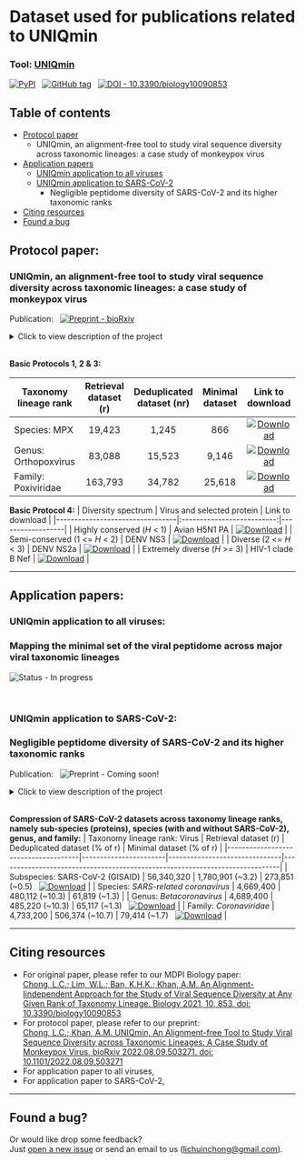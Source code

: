 # Dataset used for publications related to UNIQmin

### **Tool:** [UNIQmin](https://github.com/ChongLC/MinimalSetofViralPeptidome-UNIQmin) <br>
[![PyPI](https://img.shields.io/pypi/v/uniqmin?logo=pypi)](https://pypi.org/project/uniqmin/)  &nbsp; [![GitHub tag](https://img.shields.io/github/tag/ChongLC/MinimalSetofViralPeptidome-UNIQmin)](https://github.com/ChongLC/MinimalSetofViralPeptidome-UNIQmin/releases/?include_prereleases&sort=semver "View GitHub releases") &nbsp; [![DOI - 10.3390/biology10090853](https://img.shields.io/badge/DOI-10.3390%2Fbiology10090853-2ea44f)](https://doi.org/10.3390/biology10090853) <br>

## Table of contents
- [Protocol paper](#protocol-paper)
  - UNIQmin, an alignment-free tool to study viral sequence diversity across taxonomic lineages: a case study of monkeypox virus
- [Application papers](#application-papers)
  * [UNIQmin application to all viruses](#mapping-the-minimal-set-of-the-viral-peptidome-across-major-viral-taxonomic-lineages)
  * [UNIQmin application to SARS-CoV-2](#negligible-peptidome-diversity-of-sars-cov-2-and-its-higher-taxonomic-ranks)
    - Negligible peptidome diversity of SARS-CoV-2 and its higher taxonomic ranks
- [Citing resources](#citing-resources)
- [Found a bug](#found-a-bug)

## Protocol paper: 
### UNIQmin, an alignment-free tool to study viral sequence diversity across taxonomic lineages: a case study of monkeypox virus
Publication: &nbsp; [![Preprint - bioRxiv](https://img.shields.io/badge/preprint-bioRxiv-brightgreen)](https://www.biorxiv.org/content/10.1101/2022.08.09.503271v2.full)

<!-- 
example: [![DOI - 10.3390/biology10090853](https://img.shields.io/badge/DOI-10.3390%2Fbiology10090853-2ea44f)](https://doi.org/10.3390/biology10090853)
-->
<details>
<summary>Click to view description of the project</summary> 
<br> 

> Sequence changes in viral genomes generate protein sequence diversity that enable viruses to evade the host immune system, hindering the development of effective preventive and therapeutic interventions. Massive proliferation of sequence data provides unprecedented opportunities to study viral adaptation and evolution. Alignment-free approach removes various restrictions, otherwise posed by an alignment-dependent approach for the study of sequence diversity. The publicly available tool, UNIQmin offers an alignment-free approach for the study of viral sequence diversity at any given rank of taxonomy lineage and is big data ready. The tool performs an exhaustive search to determine the minimal set of sequences required to capture the peptidome diversity within a given dataset. This compression is possible through the removal of identical sequences and unique sequences that do not contribute effectively to the peptidome diversity pool. Herein, we describe a detailed four-part protocol (BP1-4) utilizing UNIQmin to generate the minimal set for the purpose of viral diversity analyses at any rank of the taxonomy lineage, using Monkeypox virus (MPX) as a case study. These protocols enable systematic diversity studies across the taxonomic lineage, which are much needed for our future preparedness of a viral epidemic, in particular when data is in abundance and freely available.

</details>
<br>

**Basic Protocols 1, 2 & 3:**

| Taxonomy lineage rank       | Retrieval dataset (r) | Deduplicated dataset (nr) | Minimal dataset | Link to download                 |
|-----------------------------|:---------------------:|:-------------------------:|:---------------:|:--------------------------------:|
| Species: MPX                | 19,423                | 1,245                     | 866             | [![Download](https://img.shields.io/badge/DL-Species-informational?style=flat&logo=docusign&color=0A66C2&link=https://github.com/ChongLC/UNIQmin_PublicationData/tree/main/ProtocolPaper/Species_MPX)](https://github.com/ChongLC/UNIQmin_PublicationData/tree/main/ProtocolPaper/Species_MPX)                                               |
| Genus: Orthopoxvirus        | 83,088                | 15,523                    | 9,146           | [![Download](https://img.shields.io/badge/DL-Genus-informational?style=flat&logo=docusign&color=0A66C2&link=https://github.com/ChongLC/UNIQmin_PublicationData/tree/main/ProtocolPaper/Genus_Orthopoxvirus)](https://github.com/ChongLC/UNIQmin_PublicationData/tree/main/ProtocolPaper/Genus_Orthopoxvirus)                                       |
| Family: Poxiviridae        | 163,793                | 34,782                    | 25,618          | [![Download](https://img.shields.io/badge/DL-Family-informational?style=flat&logo=docusign&color=0A66C2&link=https://github.com/ChongLC/UNIQmin_PublicationData/tree/main/ProtocolPaper/Family_Poxiviridae)](https://github.com/ChongLC/UNIQmin_PublicationData/tree/main/ProtocolPaper/Family_Poxiviridae)                                        |

**Basic Protocol 4:**
| Diversity spectrum              | Virus and selected protein | Link to download |
|---------------------------------|:--------------------------:|------------------|
| Highly conserved (*H* < 1)      | Avian H5N1 PA              | [![Download](https://img.shields.io/badge/DL-Avian_H5N1_PA-informational?style=flat&logo=docusign&color=0A66C2&link=https://github.com/ChongLC/UNIQmin_PublicationData/blob/main/ProtocolPaper/BP4_FactorAnalysis/H5N1_Avian_PA.fasta)](https://github.com/ChongLC/UNIQmin_PublicationData/blob/main/ProtocolPaper/BP4_FactorAnalysis/H5N1_Avian_PA.fasta)    |
| Semi-conserved (1 <= *H* < 2)   | DENV NS3                   | [![Download](https://img.shields.io/badge/DL-DENV_NS3-informational?style=flat&logo=docusign&color=0A66C2&link=https://github.com/ChongLC/UNIQmin_PublicationData/blob/main/ProtocolPaper/BP4_FactorAnalysis/DENV_NS3.fasta)](https://github.com/ChongLC/UNIQmin_PublicationData/blob/main/ProtocolPaper/BP4_FactorAnalysis/DENV_NS3.fasta)         |
| Diverse (2 <= *H* < 3)          | DENV NS2a                  | [![Download](https://img.shields.io/badge/DL-DENV_NS2a-informational?style=flat&logo=docusign&color=0A66C2&link=https://github.com/ChongLC/UNIQmin_PublicationData/blob/main/ProtocolPaper/BP4_FactorAnalysis/DENV_NS2a.fasta)](https://github.com/ChongLC/UNIQmin_PublicationData/blob/main/ProtocolPaper/BP4_FactorAnalysis/DENV_NS2a.fasta)        |
| Extremely diverse (*H* >= 3)    | HIV-1 clade B Nef          | [![Download](https://img.shields.io/badge/DL-HIV_1_clade_B_Nef-informational?style=flat&logo=docusign&color=0A66C2&link=https://github.com/ChongLC/UNIQmin_PublicationData/blob/main/ProtocolPaper/BP4_FactorAnalysis/HIV_1_cladeB_Nef.fasta)](https://github.com/ChongLC/UNIQmin_PublicationData/blob/main/ProtocolPaper/BP4_FactorAnalysis/HIV_1_cladeB_Nef.fasta) |

--- 
## Application papers: 
### UNIQmin application to all viruses: 
### Mapping the minimal set of the viral peptidome across major viral taxonomic lineages
![Status - In progress](https://img.shields.io/badge/Status-In%20progress-red)
<!-- 
example: [![DOI - 10.3390/biology10090853](https://img.shields.io/badge/DOI-10.3390%2Fbiology10090853-2ea44f)](https://doi.org/10.3390/biology10090853)
-->
<br> 

### UNIQmin application to SARS-CoV-2: 
### Negligible peptidome diversity of SARS-CoV-2 and its higher taxonomic ranks 
Publication: &nbsp; ![Preprint - Coming soon!](https://img.shields.io/badge/preprint-Coming%20Soon!-yellow)
<details>
<summary>Click to view description of the project</summary> 
<br> 

> The unprecedented increase in SARS-CoV-2 sequence data limits the application of alignment-dependent approaches to study viral diversity. Herein, we applied our recently published UNIQmin, an alignment-free tool to study the protein sequence diversity of SARS-CoV-2 (sub-species) and its higher taxonomic lineage ranks (species, genus, and family). Only less than 0.5% of the reported SARS-CoV-2 protein sequences are required to represent the inherent viral peptidome diversity, which only increases to a mere ~2% at the family rank. This is expected to remain relatively the same even with further increases in the sequence data. The findings have important implications in the design of vaccines, drugs, and diagnostics, whereby the number of sequences required for consideration of such studies is drastically reduced, short-circuiting the discovery process, while still providing for a systematic evaluation and coverage of the pathogen diversity.

</details>
<br>

**Compression of SARS-CoV-2 datasets across taxonomy lineage ranks, namely sub-species (proteins), species (with and without SARS-CoV-2), genus, and family:**
|    Taxonomy lineage rank: Virus     | Retrieval dataset (r) | Deduplicated dataset (% of r) |                           Minimal dataset (% of r)                          |
|-------------------------------------|-----------------------|-------------------------------|-----------------------------------------------------------------------------|
| Subspecies: SARS-CoV-2 (GISAID)     |      56,340,320       |       1,780,901 (~3.2)        | 273,851 (~0.5) &nbsp; [![Download](https://img.shields.io/badge/DL-Subspecies-informational?style=flat&logo=docusign&color=0A66C2&link=https://github.com/ChongLC/UNIQmin_PublicationData/blob/main/ApplicationPaper_SARS-CoV-2/MinSet_GISAID_SARSCoV2.zip)](https://github.com/ChongLC/UNIQmin_PublicationData/blob/main/ApplicationPaper_SARS-CoV-2/MinSet_GISAID_SARSCoV2.zip)      |
| Species: *SARS-related coronavirus* |      4,669,400        |        480,112 (~10.3)        |      61,819 (~1.3)                                   |
| Genus: *Betacoronavirus*            |      4,689,400        |        485,220 (~10.3)        |      65,117 (~1.3) &nbsp; [![Download](https://img.shields.io/badge/DL-Genus-informational?style=flat&logo=docusign&color=0A66C2&link=https://github.com/ChongLC/UNIQmin_PublicationData/blob/main/ApplicationPaper_SARS-CoV-2/MinSet_NCBI_Betacoronavirus.zip)](https://github.com/ChongLC/UNIQmin_PublicationData/blob/main/ApplicationPaper_SARS-CoV-2/MinSet_NCBI_Betacoronavirus.zip)                               |
| Family: *Coronaviridae*             |      4,733,200        |        506,374 (~10.7)        |      79,414 (~1.7) &nbsp; [![Download](https://img.shields.io/badge/DL-Family-informational?style=flat&logo=docusign&color=0A66C2&link=https://github.com/ChongLC/UNIQmin_PublicationData/blob/main/ApplicationPaper_SARS-CoV-2/MinSet_NCBI_Coronaviridae.zip)](https://github.com/ChongLC/UNIQmin_PublicationData/blob/main/ApplicationPaper_SARS-CoV-2/MinSet_NCBI_Coronaviridae.zip)                                 |

---
## Citing resources
* For original paper, please refer to our MDPI Biology paper: <br>
  [Chong, L.C.; Lim, W.L.; Ban, K.H.K.; Khan, A.M. An Alignment-Iindependent Approach for the Study of Viral Sequence Diversity at Any Given Rank of Taxonomy Lineage. Biology 2021, 10, 853. doi: 10.3390/biology10090853](https://www.mdpi.com/2079-7737/10/9/853) 
* For protocol paper, please refer to our preprint: <br> 
  [Chong, L.C.; Khan, A.M. UNIQmin, An Alignment-free Tool to Study Viral Sequence Diversity across Taxonomic Lineages: A Case Study of Monkeypox Virus. bioRxiv 2022.08.09.503271. doi: 10.1101/2022.08.09.503271](https://www.biorxiv.org/content/10.1101/2022.08.09.503271v2.full)
* For application paper to all viruses, <br> 
* For application paper to SARS-CoV-2, <br>

---
## Found a bug?
Or would like drop some feedback? <br>
Just [open a new issue](https://github.com/ChongLC/UNIQmin_PublicationData/issues) or send an email to us (lichuinchong@gmail.com).
